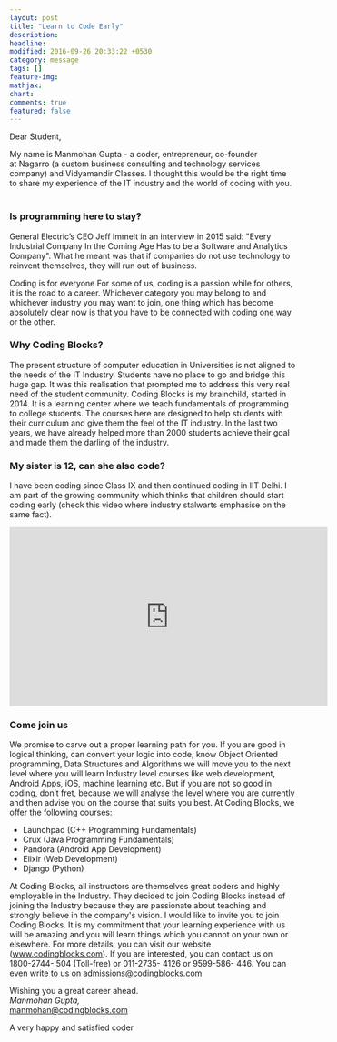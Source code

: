 ```yaml
---
layout: post
title: "Learn to Code Early"
description: 
headline: 
modified: 2016-09-26 20:33:22 +0530
category: message
tags: []
feature-img: 
mathjax: 
chart: 
comments: true
featured: false
---
```

Dear Student,
 


My name is Manmohan Gupta - a coder, entrepreneur, co-founder at Nagarro (a custom business consulting and technology services company) and Vidyamandir Classes. I thought this would be the right time to share my experience of the IT industry and the world of coding with you.  

### Is programming here to stay?
General Electric’s CEO Jeff Immelt in an interview in 2015 said: "Every Industrial Company In the Coming Age Has to be a Software and Analytics Company". What he meant was that if companies do not use technology to reinvent themselves, they will run out of business. 

Coding is for everyone
For some of us, coding is a passion while for others, it is the road to a career. Whichever category you may belong to and whichever industry you may want to join, one thing which has become absolutely clear now is that you have to be connected with coding one way or the other. 

### Why Coding Blocks?
The present structure of computer education in Universities is not aligned to the needs of the IT Industry. Students have no place to go and bridge this huge gap. It was this realisation that prompted me to address this very real need of the student community.
Coding Blocks is my brainchild, started in 2014. It is a learning center where we teach fundamentals of programming to college students. The courses here are designed to help students with their curriculum and give them the feel of the IT industry. In the last two years, we have already helped more than 2000 students achieve their goal and made them the darling of the industry. 

### My sister is 12, can she also code?
I have been coding since Class IX and then continued coding in IIT Delhi. I am part of the growing community which thinks that children should start coding early (check this video where industry stalwarts emphasise on the same fact). 
<iframe width="560" height="315" src="https://www.youtube.com/embed/nKIu9yen5nc" frameborder="0" allowfullscreen></iframe>

### Come join us
We promise to carve out a proper learning path for you. If you are good in logical thinking, can convert your logic into code, know Object Oriented programming, Data Structures and Algorithms we will move you to the next level where you will learn Industry level courses like web development, Android Apps, iOS, machine learning etc. But if you are not so good in coding, don’t fret, because we will analyse the level where you are currently and then advise you on the course that suits you best. At Coding Blocks, we offer the following courses:

* Launchpad (C++ Programming Fundamentals)
* Crux (Java Programming Fundamentals)
* Pandora (Android App Development)
* Elixir (Web Development)
* Django (Python)

At Coding Blocks, all instructors are themselves great coders and highly employable in the Industry. They decided to join Coding Blocks instead of joining the Industry because they are passionate about teaching and strongly believe in the company's vision. I would like to invite you to join Coding Blocks. It is my commitment that your learning experience with us will be amazing and you will learn things which you cannot on your own or elsewhere.
For more details, you can visit our website (www.codingblocks.com). If you are interested, you can contact us on 1800-2744- 504 (Toll-free) or 011-2735- 4126 or 9599-586- 446. You can even write to us on admissions@codingblocks.com
 


Wishing you a great career ahead.  
_Manmohan Gupta,_  
[manmohan@codingblocks.com](mailto:manmohan@codingblocks.com)

A very happy and satisfied coder
